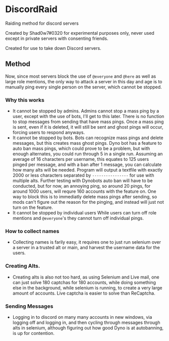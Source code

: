# DiscordRaid
Raiding method for discord servers

Created by Shad0w7#0320 for experimental purposes only, never used except in private servers with consenting friends.

Created for use to take down Discord servers.

## Method

Now, since most servers block the use of `@everyone` and `@here` as well as large role mentions, the only way to attack a server in this day and age is to manually ping every single person on the server, which cannot be stopped.

### Why this works

- It cannot be stopped by admins. Admins cannot stop a mass ping by a user, except with the use of bots, I'll get to this later. There is no function to stop messages from sending that have mass pings. Once a mass ping is sent, even if it is deleted, it will still be sent and ghost pings will occur, forcing users to respond anyways.
- It cannot be stopped by bots. Bots can recognize mass pings and delete messages, but this creates mass ghost pings. Dyno bot has a feature to auto ban mass pings, which could prove to be a problem, but with enough alternates, you could run through 5 in a single run. Assuming an average of 16 characters per username, this equates to 125 users pinged per message, and with a ban after 1 message, you can calculate how many alts will be needed. Program will output a textfile with exactly 2000 or less characters separated by `----------------` for use with multiple alts. Further testing with Dynobots auto ban will have to be conducted, but for now, an annoying ping, so around 20 pings, for around 1000 users, will requre 160 accounts with the feature on. One way to block this is to immediatly delete mass pings after sending, so mods can't figure out the reason for the pinging, and instead will just not turn on the feature.
- It cannot be stopped by individual users
While users can turn off role mentions and `@everyone`'s they cannot turn off individual pings.

### How to collect names

- Collecting names is farily easy, it requires one to just run selenium over a server in a trusted alt or main, and harvest the username data for the users.

### Creating Alts.

- Creating alts is also not too hard, as using Selenium and Live mail, one can just solve 180 captchas for 180 accounts, while doing something else in the background, while selenium is running, to create a very large amount of accounts. Live captcha is easier to solve than ReCaptcha. 

### Sending Messages

- Logging in to discord on many many accounts in new windows, via logging off and logging in, and then cycling through messages through alts in selenium, although figuring out how good Dyno is at autobanning, is up for contention.

